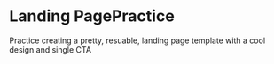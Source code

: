 # Landing PagePractice
Practice creating a pretty, resuable, landing page template with a cool design and single CTA

